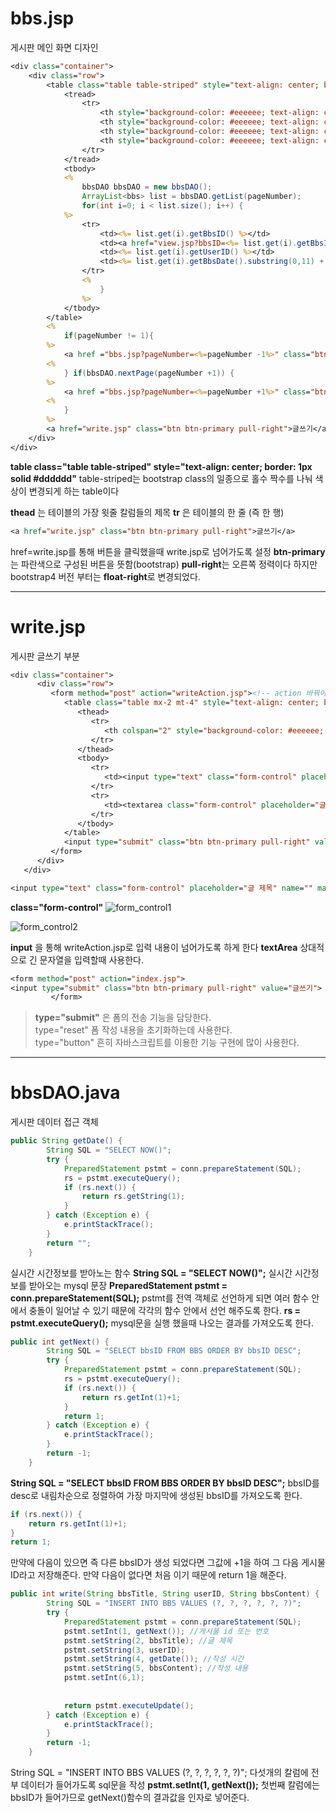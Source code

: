 # bbs.jsp
게시판 메인 화면 디자인
```jsp
<div class="container">
	<div class="row">
		<table class="table table-striped" style="text-align: center; border: 1px solid #dddddd">
			<tread>
				<tr>
					<th style="background-color: #eeeeee; text-align: center;">번호</th>
					<th style="background-color: #eeeeee; text-align: center;">제목</th>
					<th style="background-color: #eeeeee; text-align: center;">작성자</th>
					<th style="background-color: #eeeeee; text-align: center;">작성일</th>
				</tr>
			</tread>
			<tbody>
			<%
				bbsDAO bbsDAO = new bbsDAO();
				ArrayList<bbs> list = bbsDAO.getList(pageNumber);
				for(int i=0; i < list.size(); i++) {
			%>
				<tr>
					<td><%= list.get(i).getBbsID() %></td>
					<td><a href="view.jsp?bbsID=<%= list.get(i).getBbsID() %>"><%= list.get(i).getBbsTitle().replaceAll(" ","&nbsp;").replaceAll("<","&lt;").replaceAll(">","&gt;").replaceAll("\n","<br>;") %></a></td>
					<td><%= list.get(i).getUserID() %></td>
					<td><%= list.get(i).getBbsDate().substring(0,11) + list.get(i).getBbsDate().substring(11,13) + "시" + list.get(i).getBbsDate().substring(14,16) + "분" %></td>
				</tr>
				<%
					}
				%>
			</tbody>
		</table>
		<%
			if(pageNumber != 1){
		%>
			<a href ="bbs.jsp?pageNumber=<%=pageNumber -1%>" class="btn btn-success btn-arraw-left">이전</a>
		<%
			} if(bbsDAO.nextPage(pageNumber +1)) {
		%>
			<a href ="bbs.jsp?pageNumber=<%=pageNumber +1%>" class="btn btn-success btn-arraw-left">다음</a>
		<%
			}
		%>
		<a href="write.jsp" class="btn btn-primary pull-right">글쓰기</a>
	</div>
</div>
```

**table class="table table-striped" style="text-align: center; border: 1px solid #dddddd"**
table-striped는 bootstrap class의 일종으로 홀수 짝수를 나눠 색상이 변경되게 하는 table이다

**thead** 는 테이블의 가장 윗줄 칼럼들의 제목
**tr** 은 테이블의 한 줄 (즉 한 행)
```jsp
<a href="write.jsp" class="btn btn-primary pull-right">글쓰기</a>
```
href=write.jsp를 통해 버튼을 클릭했을때 write.jsp로 넘어가도록 설정
**btn-primary**는 파란색으로 구성된 버튼을 뜻함(bootstrap)
**pull-right**는 오른쪽 정력이다 하지만 bootstrap4 버전 부터는 **float-right**로 변경되었다.

---

# write.jsp
게시판 글쓰기 부분

```jsp
<div class="container">
      <div class="row">
         <form method="post" action="writeAction.jsp"><!-- action 바꿔야함 -->
            <table class="table mx-2 mt-4" style="text-align: center; border: 1px solid #dddddd">
               <thead>
                  <tr>
                     <th colspan="2" style="background-color: #eeeeee; text-align: center;">게시판 글쓰기 양식</th>
                  </tr>
               </thead>
               <tbody>
                  <tr>
                     <td><input type="text" class="form-control" placeholder="글 제목" name="" maxlength="50"></td>
                  </tr>
                  <tr>
                     <td><textarea class="form-control" placeholder="글 내용" name="" maxlength="2048" style="height: 350px;"></textarea></td>
                  </tr>
               </tbody>
            </table>
            <input type="submit" class="btn btn-primary pull-right" value="글쓰기">
         </form>
      </div>
   </div>
```
```jsp
<input type="text" class="form-control" placeholder="글 제목" name="" maxlength="50"></td>
```
**class="form-control"**
![form_control1](https://user-images.githubusercontent.com/41488792/46293804-71073500-c5cf-11e8-91f0-f5f7ba720adb.PNG)

![form_control2](https://user-images.githubusercontent.com/41488792/46293922-9dbb4c80-c5cf-11e8-8b39-1c7b6bc28506.PNG)

**input** 을 통해 writeAction.jsp로 입력 내용이 넘어가도록 하게 한다
**textArea** 상대적으로 긴 문자열을 입력할때 사용한다.

```jsp
<form method="post" action="index.jsp">
<input type="submit" class="btn btn-primary pull-right" value="글쓰기">
         </form>
```
>**type="submit"** 은 폼의 전송 기능을 담당한다.<br>
type="reset" 폼 작성 내용을 초기화하는데 사용한다.<br>
type="button" 흔히 자바스크립트를 이용한 기능 구현에 많이 사용한다.

---
# bbsDAO.java
게시판 데이터 접근 객체
```java
public String getDate() {
		String SQL = "SELECT NOW()";
		try { 
			PreparedStatement pstmt = conn.prepareStatement(SQL);
			rs = pstmt.executeQuery();
			if (rs.next()) {
				return rs.getString(1);
			}
		} catch (Exception e) {
			e.printStackTrace();
		}
		return "";
	}
```
실시간 시간정보를 받아노는 함수
**String SQL = "SELECT NOW()";** 
실시간 시간정보를 받아오는 mysql 문장
**PreparedStatement pstmt = conn.prepareStatement(SQL);**
 pstmt를 전역 객체로 선언하게 되면 여러 함수 안에서 충돌이 일어날 수 있기 때문에 각각의 함수 안에서 선언 해주도록 한다.
**rs = pstmt.executeQuery();** mysql문을 실행 했을때 나오는 결과를 가져오도록 한다.

```java
public int getNext() {
		String SQL = "SELECT bbsID FROM BBS ORDER BY bbsID DESC";
		try { 
			PreparedStatement pstmt = conn.prepareStatement(SQL);
			rs = pstmt.executeQuery();
			if (rs.next()) {
				return rs.getInt(1)+1;
			}
			return 1;
		} catch (Exception e) {
			e.printStackTrace();
		}
		return -1;
	}
```
**String SQL = "SELECT bbsID FROM BBS ORDER BY bbsID DESC";**
bbsID를 desc로 내림차순으로 정렬하여 가장 마지막에 생성된 bbsID를 가져오도록 한다.
```java 
if (rs.next()) {
	return rs.getInt(1)+1;
}
return 1;
```
만약에 다음이 있으면 즉 다른 bbsID가 생성 되었다면 그값에 +1을 하여 그 다음 게시물 ID라고 저장해준다.
만약 다음이 없다면 처음 이기 때문에 return 1을 해준다.

```java
public int write(String bbsTitle, String userID, String bbsContent) {
		String SQL = "INSERT INTO BBS VALUES (?, ?, ?, ?, ?, ?)";
		try { 
			PreparedStatement pstmt = conn.prepareStatement(SQL);
			pstmt.setInt(1, getNext()); //게시물 id 또는 번호
			pstmt.setString(2, bbsTitle); //글 제목
			pstmt.setString(3, userID); 
			pstmt.setString(4, getDate()); //작성 시간
			pstmt.setString(5, bbsContent); //작성 내용
			pstmt.setInt(6,1);
			
	
			return pstmt.executeUpdate();
		} catch (Exception e) {
			e.printStackTrace();
		}
		return -1;
	}
```
String SQL = "INSERT INTO BBS VALUES (?, ?, ?, ?, ?, ?)";
다섯개의 칼럼에 전부 데이터가 들어가도록 sql문을 작성
**pstmt.setInt(1, getNext());**
첫번째 칼럼에는 bbsID가 들어가므로 getNext()함수의 결과값을 인자로 넣어준다.

